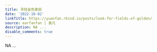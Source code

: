 ```yaml
---
title: 寻找金色麦田
date: '2022-10-02'
linkTitle: https://yuanfan.rbind.io/posts/look-for-fields-of-golden/
source: earfanfan | 袁凡
description: NA ...
disable_comments: true
---
```

NA ...